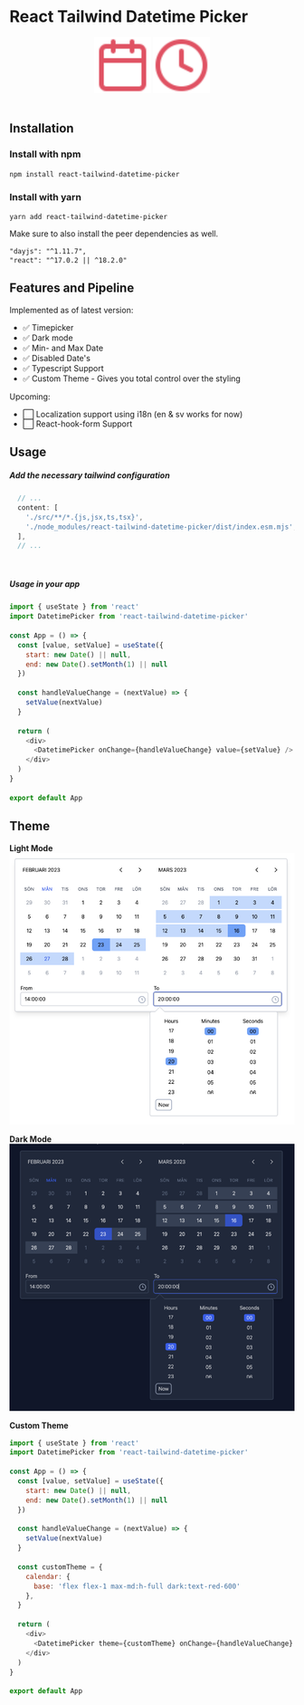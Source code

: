 # React Tailwind Datetime Picker
<p align="center">
  <div align="center" width="100%"> 
    <img alt="React tailwind datetime picker calendar icon" src="https://raw.githubusercontent.com/ludviglundh/react-tailwind-datetime-picker/main/assets/calendar.svg?raw=true" width="100px">
    <img alt="React tailwind datetime picker clock icon" src="https://raw.githubusercontent.com/ludviglundh/react-tailwind-datetime-picker/main/assets/clock.svg?raw=true" width="100px">
  </div>
  <br />
</p>


## Installation

### Install with npm
```
npm install react-tailwind-datetime-picker
```

### Install with yarn
```
yarn add react-tailwind-datetime-picker
```

Make sure to also install the peer dependencies as well.
```
"dayjs": "^1.11.7",
"react": "^17.0.2 || ^18.2.0"
```


## Features and Pipeline
Implemented as of latest version:
* ✅ Timepicker
* ✅ Dark mode
* ✅ Min- and Max Date
* ✅ Disabled Date's
* ✅ Typescript Support
* ✅ Custom Theme - Gives you total control over the styling

Upcoming:
* ⬜ Localization support using i18n (en & sv works for now)
* ⬜ React-hook-form Support

## Usage

##### Add the necessary tailwind configuration

```javascript
  // ...
  content: [
    './src/**/*.{js,jsx,ts,tsx}',
    './node_modules/react-tailwind-datetime-picker/dist/index.esm.mjs',
  ],
  // ...
```
<br />

##### Usage in your app
```javascript
import { useState } from 'react'
import DatetimePicker from 'react-tailwind-datetime-picker'

const App = () => {
  const [value, setValue] = useState({
    start: new Date() || null,
    end: new Date().setMonth(1) || null
  })

  const handleValueChange = (nextValue) => {
    setValue(nextValue)
  }

  return (
    <div>
      <DatetimePicker onChange={handleValueChange} value={setValue} />
    </div>
  )
}

export default App
```

## Theme

**Light Mode**
![Light Mode](https://raw.githubusercontent.com/ludviglundh/react-tailwind-datetime-picker/main/assets/light-mode.png?raw=true)

**Dark Mode**
![Dark Mode](https://raw.githubusercontent.com/ludviglundh/react-tailwind-datetime-picker/main/assets/dark-mode.png?raw=true)

**Custom Theme**
```javascript
import { useState } from 'react'
import DatetimePicker from 'react-tailwind-datetime-picker'

const App = () => {
  const [value, setValue] = useState({
    start: new Date() || null,
    end: new Date().setMonth(1) || null
  })

  const handleValueChange = (nextValue) => {
    setValue(nextValue)
  }

  const customTheme = {
    calendar: {
      base: 'flex flex-1 max-md:h-full dark:text-red-600'
    },
  }

  return (
    <div>
      <DatetimePicker theme={customTheme} onChange={handleValueChange} value={setValue} />
    </div>
  )
}

export default App
```
